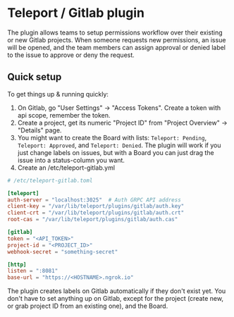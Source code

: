 # Teleport / Gitlab plugin

The plugin allows teams to setup permissions workflow over their existing or new Gitlab projects. 
When someone requests new permissions, an issue will be opened, and the team members can assign approval or denied label to the issue to approve or deny the request.


## Quick setup

To get things up & running quickly:


1. On Gitlab, go "User Settings" -> "Access Tokens". Create a token with api scope, remember the token.
2. Create a project, get its numeric "Project ID" from "Project Overview" -> "Details" page.
3. You might want to create the Board with lists: `Teleport: Pending`, `Teleport: Approved`, and `Teleport: Denied`. The plugin will work if you just change labels on issues, but with a Board you can just drag the issue into a status-column you want.
4. Create an /etc/teleport-gitlab.yml

```toml
# /etc/teleport-gitlab.toml

[teleport]
auth-server = "localhost:3025"  # Auth GRPC API address
client-key = "/var/lib/teleport/plugins/gitlab/auth.key"
client-crt = "/var/lib/teleport/plugins/gitlab/auth.crt"
root-cas = "/var/lib/teleport/plugins/gitlab/auth.cas"

[gitlab]
token = "<API_TOKEN>"
project-id = "<PROJECT_ID>"
webhook-secret = "something-secret"

[http]
listen = ":8081"
base-url = "https://<HOSTNAME>.ngrok.io"
```

The plugin creates labels on Gitlab automatically if they don't exist yet. You don't have to set anything up on Gitlab, except for the project (create new, or grab project ID from an existing one), and the Board.

